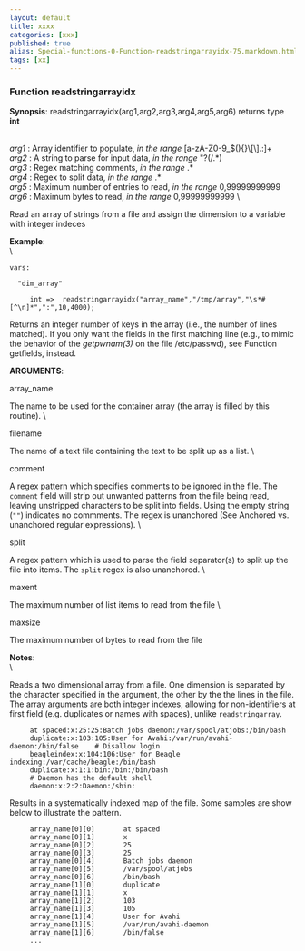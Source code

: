 ```yaml
---
layout: default
title: xxxx
categories: [xxx]
published: true
alias: Special-functions-0-Function-readstringarrayidx-75.markdown.html
tags: [xx]
---
```


### Function readstringarrayidx

**Synopsis**: readstringarrayidx(arg1,arg2,arg3,arg4,arg5,arg6) returns
type **int**

\
 *arg1* : Array identifier to populate, *in the range*
[a-zA-Z0-9\_\$(){}\\[\\].:]+ \
 *arg2* : A string to parse for input data, *in the range* "?(/.\*) \
 *arg3* : Regex matching comments, *in the range* .\* \
 *arg4* : Regex to split data, *in the range* .\* \
 *arg5* : Maximum number of entries to read, *in the range*
0,99999999999 \
 *arg6* : Maximum bytes to read, *in the range* 0,99999999999 \

Read an array of strings from a file and assign the dimension to a
variable with integer indeces

**Example**:\
 \

    vars:

      "dim_array" 

         int =>  readstringarrayidx("array_name","/tmp/array","\s*#[^\n]*",":",10,4000);

Returns an integer number of keys in the array (i.e., the number of
lines matched). If you only want the fields in the first matching line
(e.g., to mimic the behavior of the *getpwnam(3)* on the file
/etc/passwd), see Function getfields, instead.

**ARGUMENTS**:

array\_name

The name to be used for the container array (the array is filled by this
routine). \

filename

The name of a text file containing the text to be split up as a list. \

comment

A regex pattern which specifies comments to be ignored in the file. The
`comment` field will strip out unwanted patterns from the file being
read, leaving unstripped characters to be split into fields. Using the
empty string (`""`) indicates no commments. The regex is unanchored (See
Anchored vs. unanchored regular expressions). \

split

A regex pattern which is used to parse the field separator(s) to split
up the file into items. The `split` regex is also unanchored. \

maxent

The maximum number of list items to read from the file \

maxsize

The maximum number of bytes to read from the file

**Notes**:\
 \

Reads a two dimensional array from a file. One dimension is separated by
the character specified in the argument, the other by the the lines in
the file. The array arguments are both integer indexes, allowing for
non-identifiers at first field (e.g. duplicates or names with spaces),
unlike `readstringarray`.

         
         at spaced:x:25:25:Batch jobs daemon:/var/spool/atjobs:/bin/bash
         duplicate:x:103:105:User for Avahi:/var/run/avahi-daemon:/bin/false    # Disallow login
         beagleindex:x:104:106:User for Beagle indexing:/var/cache/beagle:/bin/bash
         duplicate:x:1:1:bin:/bin:/bin/bash
         # Daemon has the default shell
         daemon:x:2:2:Daemon:/sbin:
         

Results in a systematically indexed map of the file. Some samples are
show below to illustrate the pattern.

         array_name[0][0]       at spaced
         array_name[0][1]       x
         array_name[0][2]       25
         array_name[0][3]       25
         array_name[0][4]       Batch jobs daemon
         array_name[0][5]       /var/spool/atjobs
         array_name[0][6]       /bin/bash
         array_name[1][0]       duplicate
         array_name[1][1]       x
         array_name[1][2]       103
         array_name[1][3]       105
         array_name[1][4]       User for Avahi
         array_name[1][5]       /var/run/avahi-daemon
         array_name[1][6]       /bin/false
         ...
         
